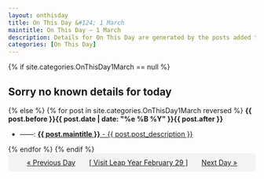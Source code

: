 ```yaml
---
layout: onthisday
title: On This Day &#124; 1 March
maintitle: On This Day — 1 March
description: Details for On This Day are generated by the posts added to the website so the content is subject to changes/updates over time.
categories: [On This Day]
---
```


{% if site.categories.OnThisDay1March == null %}
<h2>Sorry no known details for today</h2>
{% else %}
{% for post in site.categories.OnThisDay1March reversed %}
<strong>{{ post.before }}{{ post.date | date: "%e %B %Y" }}{{ post.after }}</strong>
<ul>
<li> ——: <a class="{{ post.class }}" href="{{ post.url }}"><strong>{{ post.maintitle }}</strong> - {{ post.post_description }}</a></li>
</ul>
{% endfor %}
{% endif %}
<br />
<div style="background-color: #f3f3f3; padding: 10px; border-radius: 5px; text-align: center; display: flex; justify-content: space-evenly;">
<a href="/onthisday/02/02-27">« Previous Day</a>
<a href="/onthisday/02/02-29">[ Visit Leap Year February 29 ]</a>
<a href="/onthisday/03/03-01">Next Day »</a>
</div>
